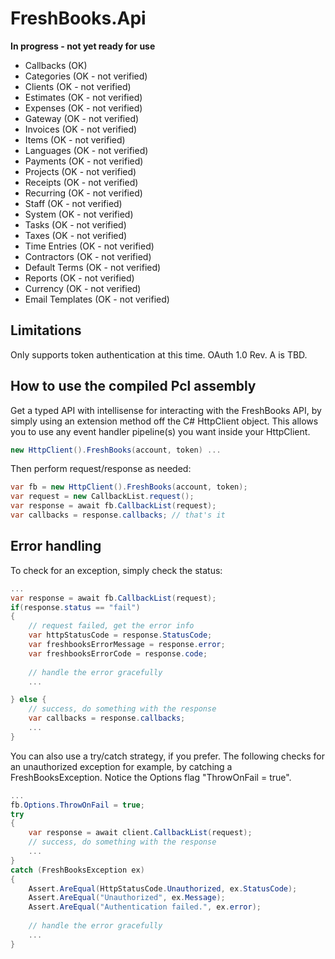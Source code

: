# FreshBooks.Api

<strong>In progress - not yet ready for use</strong>

- Callbacks (OK)
- Categories (OK - not verified)
- Clients (OK - not verified)
- Estimates (OK - not verified)
- Expenses (OK - not verified)
- Gateway (OK - not verified)
- Invoices (OK - not verified)
- Items (OK - not verified)
- Languages (OK - not verified)
- Payments (OK - not verified)
- Projects (OK - not verified)
- Receipts (OK - not verified)
- Recurring (OK - not verified)
- Staff (OK - not verified)
- System (OK - not verified)
- Tasks (OK - not verified)
- Taxes (OK - not verified)
- Time Entries (OK - not verified)
- Contractors (OK - not verified)
- Default Terms (OK - not verified)
- Reports (OK - not verified)
- Currency (OK - not verified)
- Email Templates (OK - not verified)

## Limitations

Only supports token authentication at this time. OAuth 1.0 Rev. A is TBD.

## How to use the compiled Pcl assembly

Get a typed API with intellisense for interacting with the FreshBooks API, by simply
using an extension method off the C# HttpClient object. This allows you to use any
event handler pipeline(s) you want inside your HttpClient.

```csharp
new HttpClient().FreshBooks(account, token) ...
```

Then perform request/response as needed:

```csharp
var fb = new HttpClient().FreshBooks(account, token);
var request = new CallbackList.request();
var response = await fb.CallbackList(request);
var callbacks = response.callbacks; // that's it
```

## Error handling

To check for an exception, simply check the status:

```csharp
...
var response = await fb.CallbackList(request);
if(response.status == "fail")
{
    // request failed, get the error info
    var httpStatusCode = response.StatusCode;
    var freshbooksErrorMessage = response.error;
    var freshbooksErrorCode = response.code;
   
    // handle the error gracefully
    ...

} else {    // success, do something with the response
    var callbacks = response.callbacks;
    ...
}
```

You can also use a try/catch strategy, if you prefer. The following checks for an
unauthorized exception for example, by catching a FreshBooksException. Notice the Options
flag "ThrowOnFail = true".

```csharp
...
fb.Options.ThrowOnFail = true;
try
{
    var response = await client.CallbackList(request);    // success, do something with the response
    ...
}
catch (FreshBooksException ex)
{
    Assert.AreEqual(HttpStatusCode.Unauthorized, ex.StatusCode);
    Assert.AreEqual("Unauthorized", ex.Message);
    Assert.AreEqual("Authentication failed.", ex.error);
    
    // handle the error gracefully
    ...
}
```